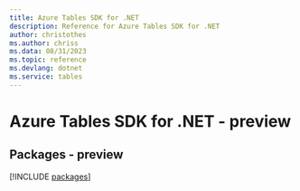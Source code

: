 ```yaml
---
title: Azure Tables SDK for .NET
description: Reference for Azure Tables SDK for .NET
author: christothes
ms.author: chriss
ms.data: 08/31/2023
ms.topic: reference
ms.devlang: dotnet
ms.service: tables
---
```

# Azure Tables SDK for .NET - preview
## Packages - preview
[!INCLUDE [packages](tables-index.md)]